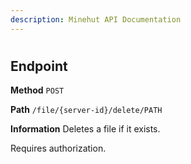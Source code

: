 ```yaml
---
description: Minehut API Documentation
---
```


# 

## Endpoint

**Method** `POST`

**Path** `/file/{server-id}/delete/PATH`

**Information** Deletes a file if it exists.

Requires authorization.
